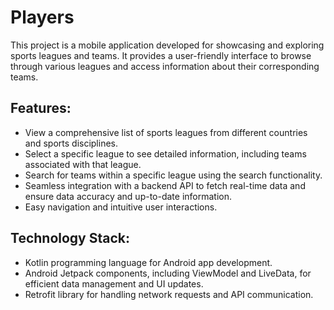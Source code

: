 # Players
This project is a mobile application developed for showcasing and exploring sports leagues and teams. It provides a user-friendly interface to browse through various leagues and access information about their corresponding teams.
## Features:
- View a comprehensive list of sports leagues from different countries and sports disciplines.
- Select a specific league to see detailed information, including teams associated with that league.
- Search for teams within a specific league using the search functionality.
- Seamless integration with a backend API to fetch real-time data and ensure data accuracy and up-to-date information.
- Easy navigation and intuitive user interactions.

## Technology Stack:
- Kotlin programming language for Android app development.
- Android Jetpack components, including ViewModel and LiveData, for efficient data management and UI updates.
- Retrofit library for handling network requests and API communication.